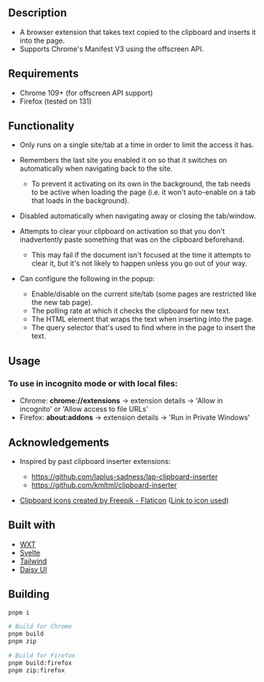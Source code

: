 ## Description

- A browser extension that takes text copied to the clipboard and inserts it into the page.
- Supports Chrome's Manifest V3 using the offscreen API.

## Requirements

- Chrome 109+ (for offscreen API support)
- Firefox (tested on 131)

## Functionality

- Only runs on a single site/tab at a time in order to limit the access it has.
- Remembers the last site you enabled it on so that it switches on automatically when navigating back to the site.
  - To prevent it activating on its own in the background, the tab needs to be active when loading the page (i.e. it won't auto-enable on a tab that loads in the background).
- Disabled automatically when navigating away or closing the tab/window.
- Attempts to clear your clipboard on activation so that you don't inadvertently paste something that was on the clipboard beforehand.

  - This may fail if the document isn't focused at the time it attempts to clear it, but it's not likely to happen unless you go out of your way.

- Can configure the following in the popup:
  - Enable/disable on the current site/tab (some pages are restricted like the new tab page).
  - The polling rate at which it checks the clipboard for new text.
  - The HTML element that wraps the text when inserting into the page.
  - The query selector that's used to find where in the page to insert the text.

## Usage

### To use in incognito mode or with local files:

- Chrome: **chrome://extensions** -> extension details -> 'Allow in incognito' or 'Allow access to file URLs'
- Firefox: **about:addons** -> extension details -> 'Run in Private Windows'

## Acknowledgements

- Inspired by past clipboard inserter extensions:

  - https://github.com/laplus-sadness/lap-clipboard-inserter
  - https://github.com/kmltml/clipboard-inserter

- [Clipboard icons created by Freepik - Flaticon](https://www.flaticon.com/free-icons/clipboard) ([Link to icon used](https://www.flaticon.com/free-icon/clipboard_5480173))

## Built with

- [WXT](https://wxt.dev/)
- [Svelte](https://svelte.dev/)
- [Tailwind](https://tailwindcss.com/)
- [Daisy UI](https://daisyui.com/)

## Building

```bash
pnpm i

# Build for Chrome
pnpm build
pnpm zip

# Build for Firefox
pnpm build:firefox
pnpm zip:firefox
```
